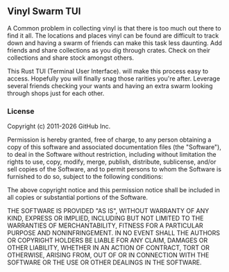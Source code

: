## Vinyl Swarm TUI

A Common problem in collecting vinyl is that there is too much out there to find it all. The locations and places vinyl can be found are difficult to track down and having a swarm of friends can make this task less daunting. Add friends and share collections as you dig through crates. Check on their collections and share stock amongst others. 

This Rust TUI (Terminal User Interface). will make this process easy to access. Hopefully you will finally snag those rarities you're after. Leverage several friends checking your wants and having an extra swarm looking through shops just for each other.



### License 

Copyright (c) 2011-2026 GitHub Inc.

Permission is hereby granted, free of charge, to any person obtaining
a copy of this software and associated documentation files (the
"Software"), to deal in the Software without restriction, including
without limitation the rights to use, copy, modify, merge, publish,
distribute, sublicense, and/or sell copies of the Software, and to
permit persons to whom the Software is furnished to do so, subject to
the following conditions:

The above copyright notice and this permission notice shall be
included in all copies or substantial portions of the Software.

THE SOFTWARE IS PROVIDED "AS IS", WITHOUT WARRANTY OF ANY KIND,
EXPRESS OR IMPLIED, INCLUDING BUT NOT LIMITED TO THE WARRANTIES OF
MERCHANTABILITY, FITNESS FOR A PARTICULAR PURPOSE AND
NONINFRINGEMENT. IN NO EVENT SHALL THE AUTHORS OR COPYRIGHT HOLDERS BE
LIABLE FOR ANY CLAIM, DAMAGES OR OTHER LIABILITY, WHETHER IN AN ACTION
OF CONTRACT, TORT OR OTHERWISE, ARISING FROM, OUT OF OR IN CONNECTION
WITH THE SOFTWARE OR THE USE OR OTHER DEALINGS IN THE SOFTWARE.
